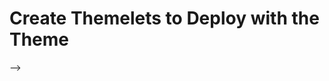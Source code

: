 # Create Themelets to Deploy with the Theme

<!-- <div class="ahead">
<h4>Exercise Goals</h4>
    <ul>
    <li>Create a Widget Dropzone themelet</li>
      <ul>
          <li>Connect the themelet to the theme</li>
      </ul>
</div>

## Generate a Themelet
1. **Go to** the _liferay_ folder you already created in the _Command Line/Terminal_.
	- Windows: _C:\liferay_
	- Mac/Linux: _~/liferay_
2. **Run** the `yo liferay-theme:themelet` command.   
5. **Type** `Widget Dropzone` to name your theme.  
6. **Press** _Enter_.  
7. **Press** _Enter_ to accept the default _themeId_.
	- This is how Liferay refers to your themelet internally.
8. **Choose** _7.2_ for the version.

## Make the Themelet Available
1. **Run** `cd widget-dropzone-themelet` in the _Command Prompt/Terminal_.
	- Different versions of the Liferay Theme Generator may or may not append "themelet" to the end of your themeId. Adjust accordingly.
2. **Type** `npm link`.  
3. **Press** _Enter_. 

## Add CSS to the Themelet 
1. **Drop** the `_custom.scss` file from `liferay/widget-dropzone/src/css` into the _Visual Studio Code_ editor.  
* **Type** `lfr` to view the available code snippets.
* **Choose** the `11-widget-drag-themelet` snippet.
* **Save** the file.  

## Deploy the Drag Indicator Themelet
1. **Run** `cd ../livingstone-fjord-theme` in the _Command Prompt/Terminal_.  
2. **Run** `npm run gulp extend`.  
3. **Choose** _Themelet_.   
4. **Choose** _Search globally installed npm modules_.  
5. **Press** _Space_ to select _widget-dropzone_.  
6. **Press** _Enter_ to apply the themelet.  
7. **Run** `npm run gulp deploy`.

The themelet has been added to the Livingstone Fjord Theme. Now when you drag and drop a widget on the page, you are given an indication of where the widget will appear on the page by a dotted outline and grey color.

<!--
## Generate a Second Themelet
1. **Go to** the _liferay_ folder you already created in the _Command Line/Terminal_.
	- Windows: _C:\liferay_
	- Mac/Linux: _~/liferay_
2. **Run** the `yo liferay-theme:themelet` command.   
3. **Type** `Product Menu Animation` to name your theme.  
4. **Press** _Enter_.  
5. **Press** _Enter_ to accept the default _themeId_.
	- This is how Liferay refers to your theme internally.
6. **Choose** _7.2_ for the version.
7. **Run** `cd product-menu-animation-themelet` in the _Command Prompt/Terminal_.  
8. **Run** `npm link`.  

## Add Animation CSS
1. **Drop** the `_custom.scss` file from `liferay/product-menu-animation-themelet/src/css` into the _Visual Studio Code_ editor.  
* **Type** `lfr` to view the available code snippets.
* **Choose** the `12-product-menu-themelet` snippet.
* **Save** the file.  

## Deploy the Menu Animation Themelet
1. **Run** `cd ../livingstone-fjord-theme` in the _Command Prompt/Terminal_.  
2. **Run** `gulp extend`.  
3. **Choose** _Themelet_.   
4. **Choose** _Search globally installed npm modules_.  
5. **Press** _Space_ to select _product-menu-animation-themelet_.  
6. **Press** _Enter_ to apply the themelet.  
7. **Run** `npm run gulp deploy`.  

<img src="../../images/menu-animation.png" style="max-width: 100%">
--> -->
